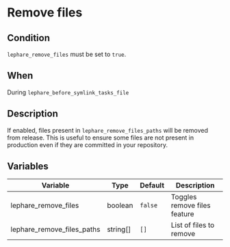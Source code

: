 # Remove files

## Condition

`lephare_remove_files` must be set to `true`.

## When

During `lephare_before_symlink_tasks_file`

## Description

If enabled, files present in `lephare_remove_files_paths` will be removed from release. This is useful to ensure some files are not present in production even if they are committed in your repository.

## Variables

| Variable                   | Type     | Default           | Description                       |
| -------------------------- | -------- | ----------------- | --------------------------------- |
| lephare_remove_files     | boolean  | `false`           | Toggles remove files feature        |
| lephare_remove_files_paths   | string[] | `[]` | List of files to remove  |
